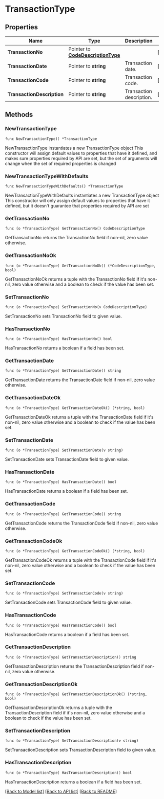 # TransactionType

## Properties

Name | Type | Description | Notes
------------ | ------------- | ------------- | -------------
**TransactionNo** | Pointer to [**CodeDescriptionType**](CodeDescriptionType.md) |  | [optional] 
**TransactionDate** | Pointer to **string** | Transaction date. | [optional] 
**TransactionCode** | Pointer to **string** | Transaction code. | [optional] 
**TransactionDescription** | Pointer to **string** | Transaction description. | [optional] 

## Methods

### NewTransactionType

`func NewTransactionType() *TransactionType`

NewTransactionType instantiates a new TransactionType object
This constructor will assign default values to properties that have it defined,
and makes sure properties required by API are set, but the set of arguments
will change when the set of required properties is changed

### NewTransactionTypeWithDefaults

`func NewTransactionTypeWithDefaults() *TransactionType`

NewTransactionTypeWithDefaults instantiates a new TransactionType object
This constructor will only assign default values to properties that have it defined,
but it doesn't guarantee that properties required by API are set

### GetTransactionNo

`func (o *TransactionType) GetTransactionNo() CodeDescriptionType`

GetTransactionNo returns the TransactionNo field if non-nil, zero value otherwise.

### GetTransactionNoOk

`func (o *TransactionType) GetTransactionNoOk() (*CodeDescriptionType, bool)`

GetTransactionNoOk returns a tuple with the TransactionNo field if it's non-nil, zero value otherwise
and a boolean to check if the value has been set.

### SetTransactionNo

`func (o *TransactionType) SetTransactionNo(v CodeDescriptionType)`

SetTransactionNo sets TransactionNo field to given value.

### HasTransactionNo

`func (o *TransactionType) HasTransactionNo() bool`

HasTransactionNo returns a boolean if a field has been set.

### GetTransactionDate

`func (o *TransactionType) GetTransactionDate() string`

GetTransactionDate returns the TransactionDate field if non-nil, zero value otherwise.

### GetTransactionDateOk

`func (o *TransactionType) GetTransactionDateOk() (*string, bool)`

GetTransactionDateOk returns a tuple with the TransactionDate field if it's non-nil, zero value otherwise
and a boolean to check if the value has been set.

### SetTransactionDate

`func (o *TransactionType) SetTransactionDate(v string)`

SetTransactionDate sets TransactionDate field to given value.

### HasTransactionDate

`func (o *TransactionType) HasTransactionDate() bool`

HasTransactionDate returns a boolean if a field has been set.

### GetTransactionCode

`func (o *TransactionType) GetTransactionCode() string`

GetTransactionCode returns the TransactionCode field if non-nil, zero value otherwise.

### GetTransactionCodeOk

`func (o *TransactionType) GetTransactionCodeOk() (*string, bool)`

GetTransactionCodeOk returns a tuple with the TransactionCode field if it's non-nil, zero value otherwise
and a boolean to check if the value has been set.

### SetTransactionCode

`func (o *TransactionType) SetTransactionCode(v string)`

SetTransactionCode sets TransactionCode field to given value.

### HasTransactionCode

`func (o *TransactionType) HasTransactionCode() bool`

HasTransactionCode returns a boolean if a field has been set.

### GetTransactionDescription

`func (o *TransactionType) GetTransactionDescription() string`

GetTransactionDescription returns the TransactionDescription field if non-nil, zero value otherwise.

### GetTransactionDescriptionOk

`func (o *TransactionType) GetTransactionDescriptionOk() (*string, bool)`

GetTransactionDescriptionOk returns a tuple with the TransactionDescription field if it's non-nil, zero value otherwise
and a boolean to check if the value has been set.

### SetTransactionDescription

`func (o *TransactionType) SetTransactionDescription(v string)`

SetTransactionDescription sets TransactionDescription field to given value.

### HasTransactionDescription

`func (o *TransactionType) HasTransactionDescription() bool`

HasTransactionDescription returns a boolean if a field has been set.


[[Back to Model list]](../README.md#documentation-for-models) [[Back to API list]](../README.md#documentation-for-api-endpoints) [[Back to README]](../README.md)


